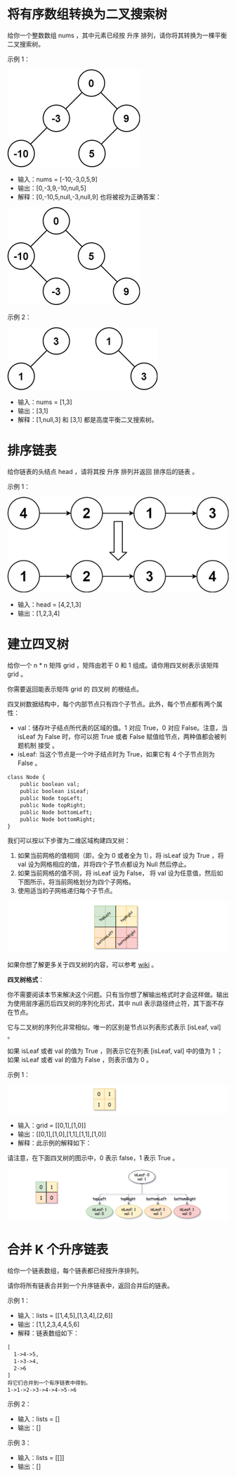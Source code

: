 # 将有序数组转换为二叉搜索树
给你一个整数数组 nums ，其中元素已经按 升序 排列，请你将其转换为一棵平衡二叉搜索树。

示例 1：

![alt text](image.png)

  - 输入：nums = [-10,-3,0,5,9]
  - 输出：[0,-3,9,-10,null,5]
  - 解释：[0,-10,5,null,-3,null,9] 也将被视为正确答案：

![alt text](image-1.png)

示例 2：

![alt text](image-2.png)

  - 输入：nums = [1,3]
  - 输出：[3,1]
  - 解释：[1,null,3] 和 [3,1] 都是高度平衡二叉搜索树。
# 排序链表
给你链表的头结点 head ，请将其按 升序 排列并返回 排序后的链表 。

示例 1：

![alt text](image-3.png)

  - 输入：head = [4,2,1,3]
  - 输出：[1,2,3,4]
# 建立四叉树
给你一个 n * n 矩阵 grid ，矩阵由若干 0 和 1 组成。请你用四叉树表示该矩阵 grid 。

你需要返回能表示矩阵 grid 的 四叉树 的根结点。

四叉树数据结构中，每个内部节点只有四个子节点。此外，每个节点都有两个属性：

- val：储存叶子结点所代表的区域的值。1 对应 True，0 对应 False。注意，当 isLeaf 为 False 时，你可以把 True 或者 False 赋值给节点，两种值都会被判题机制 接受 。
- isLeaf: 当这个节点是一个叶子结点时为 True，如果它有 4 个子节点则为 False 。
```
class Node {
    public boolean val;
    public boolean isLeaf;
    public Node topLeft;
    public Node topRight;
    public Node bottomLeft;
    public Node bottomRight;
}
```
我们可以按以下步骤为二维区域构建四叉树：

1. 如果当前网格的值相同（即，全为 0 或者全为 1），将 isLeaf 设为 True ，将 val 设为网格相应的值，并将四个子节点都设为 Null 然后停止。
2. 如果当前网格的值不同，将 isLeaf 设为 False， 将 val 设为任意值，然后如下图所示，将当前网格划分为四个子网格。
3. 使用适当的子网格递归每个子节点。

![alt text](image-4.png)

如果你想了解更多关于四叉树的内容，可以参考 [wiki](https://en.wikipedia.org/wiki/Quadtree) 。

**四叉树格式**：

你不需要阅读本节来解决这个问题。只有当你想了解输出格式时才会这样做。输出为使用层序遍历后四叉树的序列化形式，其中 null 表示路径终止符，其下面不存在节点。

它与二叉树的序列化非常相似。唯一的区别是节点以列表形式表示 [isLeaf, val] 。

如果 isLeaf 或者 val 的值为 True ，则表示它在列表 [isLeaf, val] 中的值为 1 ；如果 isLeaf 或者 val 的值为 False ，则表示值为 0 。

示例 1：

![alt text](image-5.png)

  - 输入：grid = [[0,1],[1,0]]
  - 输出：[[0,1],[1,0],[1,1],[1,1],[1,0]]
  - 解释：此示例的解释如下：
  
  请注意，在下面四叉树的图示中，0 表示 false，1 表示 True 。

![alt text](image-6.png)

# 合并 K 个升序链表
给你一个链表数组，每个链表都已经按升序排列。

请你将所有链表合并到一个升序链表中，返回合并后的链表。

示例 1：

  - 输入：lists = [[1,4,5],[1,3,4],[2,6]]
  - 输出：[1,1,2,3,4,4,5,6]
  - 解释：链表数组如下：

  ```
  [
    1->4->5,
    1->3->4,
    2->6
  ]
  将它们合并到一个有序链表中得到。
  1->1->2->3->4->4->5->6
  ```
示例 2：

  - 输入：lists = []
  - 输出：[]

示例 3：

  - 输入：lists = [[]]
  - 输出：[]
